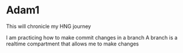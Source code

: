 # Adam1

This will chronicle my HNG journey

I am practicing how to make commit changes in a branch
A branch is a realtime compartment that allows me to make changes
